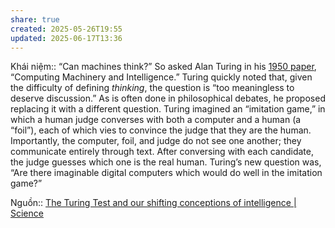 ```yaml
---
share: true
created: 2025-05-26T19:55
updated: 2025-06-17T13:36
---
```

Khái niệm:: 
“Can machines think?” So asked Alan Turing in his [1950 paper](https://academic.oup.com/mind/article/LIX/236/433/986238), “Computing Machinery and Intelligence.” Turing quickly noted that, given the difficulty of defining _thinking_, the question is “too meaningless to deserve discussion.” As is often done in philosophical debates, he proposed replacing it with a different question. Turing imagined an “imitation game,” in which a human judge converses with both a computer and a human (a “foil”), each of which vies to convince the judge that they are the human. Importantly, the computer, foil, and judge do not see one another; they communicate entirely through text. After conversing with each candidate, the judge guesses which one is the real human. Turing’s new question was, “Are there imaginable digital computers which would do well in the imitation game?”

Nguồn:: [The Turing Test and our shifting conceptions of intelligence \| Science](https://www.science.org/doi/10.1126/science.adq9356)